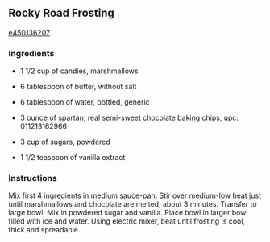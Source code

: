 ## Rocky Road Frosting

[e450136207](http://www.epicurious.com/recipes/food/views/rocky-road-frosting-102120)

### Ingredients

 - 1 1/2 cup of candies, marshmallows

 - 6 tablespoon of butter, without salt

 - 6 tablespoon of water, bottled, generic

 - 3 ounce of spartan, real semi-sweet chocolate baking chips, upc: 011213162966

 - 3 cup of sugars, powdered

 - 1 1/2 teaspoon of vanilla extract

### Instructions

Mix first 4 ingredients in medium sauce-pan. Stir over medium-low heat just until marshmallows and chocolate are melted, about 3 minutes. Transfer to large bowl. Mix in powdered sugar and vanilla. Place bowl in larger bowl filled with ice and water. Using electric mixer, beat until frosting is cool, thick and spreadable.